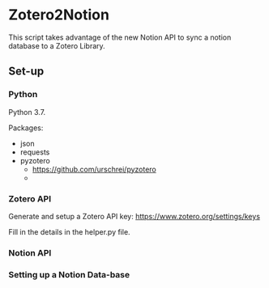 # Zotero2Notion
This script takes advantage of the new Notion API to sync a notion database to a Zotero Library. 

## Set-up
### Python
Python 3.7.

Packages:

- json
- requests
- pyzotero
  - https://github.com/urschrei/pyzotero
  - 


### Zotero API
Generate and setup a Zotero API key: https://www.zotero.org/settings/keys

Fill in the details in the helper.py file.

### Notion API



### Setting up a Notion Data-base
